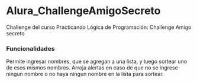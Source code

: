 # Alura_ChallengeAmigoSecreto

Challenge del curso Practicando Lógica de Programación: Challenge Amigo secreto

### Funcionalidades
Permite ingresar nombres, que se agregan a una lista, y luego sortear uno de esos mismos nombres.
Arroja alertas en caso de que no se ingrese ningun nombre o no haya ningun nombre en la lista para sortear.
